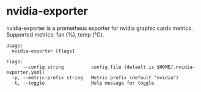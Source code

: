 nvidia-exporter
===============

nvidia-exporter is a prometheus exporter for nvidia graphic cards metrics. Supported metrics: fan (%), temp (°C).

```
Usage:
  nvidia-exporter [flags]

Flags:
      --config string          config file (default is $HOME/.nvidia-exporter.yaml)
  -p, --metric-prefix string   Metric prefix (default "nvidia")
  -t, --toggle                 Help message for toggle
```
